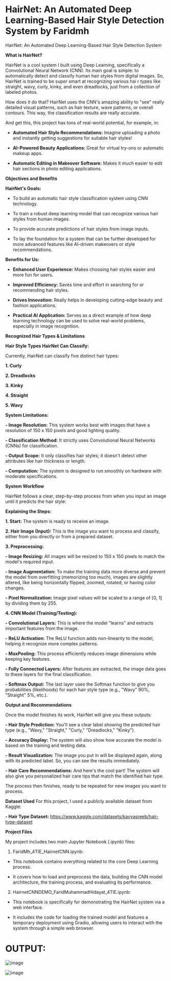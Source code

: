# HairNet: An Automated Deep Learning-Based Hair Style Detection System by Faridmh
HairNet: An Automated Deep Learning-Based Hair Style Detection System

**What is HairNet?**

HairNet is a cool system I built using Deep Learning, specifically a Convolutional Neural Network (CNN). Its main goal is simple: to automatically detect and classify human hair styles from digital images. So, HairNet is trained to be super smart at recognizing various hai r types like straight, wavy, curly, kinky, and even dreadlocks, just from a collection of labeled photos.

How does it do that? HairNet uses the CNN's amazing ability to "see" really detailed visual patterns, such as hair texture, wave patterns, or overall contours. This way, the classification results are really accurate.

And get this, this project has tons of real-world potential, for example, in:

- **Automated Hair Style Recommendations:** Imagine uploading a photo and instantly getting suggestions for suitable hair styles!

- **AI-Powered Beauty Applications:** Great for virtual try-ons or automatic makeup apps.

- **Automatic Editing in Makeover Software:** Makes it much easier to edit hair sections in photo editing applications.

**Objectives and Benefits**

**HairNet's Goals:**

- To build an automatic hair style classification system using CNN technology.

- To train a robust deep learning model that can recognize various hair styles from human images.

- To provide accurate predictions of hair styles from image inputs.

- To lay the foundation for a system that can be further developed for more advanced features like AI-driven makeovers or style recommendations.

**Benefits for Us:**

- **Enhanced User Experience:** Makes choosing hair styles easier and more fun for users.

- **Improved Efficiency:** Saves time and effort in searching for or recommending hair styles.

- **Drives Innovation:** Really helps in developing cutting-edge beauty and fashion applications.

- **Practical AI Application:** Serves as a direct example of how deep learning technology can be used to solve real-world problems, especially in image recognition.

**Recognized Hair Types & Limitations**

**Hair Style Types HairNet Can Classify:**

Currently, HairNet can classify five distinct hair types:

**1. Curly**

**2. Dreadlocks**

**3. Kinky**

**4. Straight**

**5. Wavy**

**System Limitations:**

**- Image Resolution:** This system works best with images that have a resolution of 150 x 150 pixels and good lighting quality.

**- Classification Method:** It strictly uses Convolutional Neural Networks (CNNs) for classification.

**- Output Scope:** It only classifies hair styles; it doesn't detect other attributes like hair thickness or length.

**- Computation:** The system is designed to run smoothly on hardware with moderate specifications.

**System Workflow**

HairNet follows a clear, step-by-step process from when you input an image until it predicts the hair style:

**Explaining the Steps:**

**1. Start:** The system is ready to receive an image.

**2. Hair Image (Input):** This is the image you want to process and classify, either from you directly or from a prepared dataset.

**3. Preprocessing:**

**- Image Resizing:** All images will be resized to 150 x 150 pixels to match the model's required input.

**- Image Augmentation:** To make the training data more diverse and prevent the model from overfitting (memorizing too much), images are slightly altered, like being horizontally flipped, zoomed, rotated, or having color changes.

**- Pixel Normalization:** Image pixel values will be scaled to a range of [0, 1] by dividing them by 255.

**4. CNN Model (Training/Testing):**

**- Convolutional Layers:** This is where the model "learns" and extracts important features from the image.

**- ReLU Activation:** The ReLU function adds non-linearity to the model, helping it recognize more complex patterns.

**- MaxPooling:** This process efficiently reduces image dimensions while keeping key features.

**- Fully Connected Layers:** After features are extracted, the image data goes to these layers for the final classification.

**- Softmax Output:** The last layer uses the Softmax function to give you probabilities (likelihoods) for each hair style type (e.g., "Wavy" 90%, "Straight" 5%, etc.).

**Output and Recommendations**

Once the model finishes its work, HairNet will give you these outputs:

**- Hair Style Prediction:** You'll see a clear label showing the predicted hair type (e.g., "Wavy," "Straight," "Curly," "Dreadlocks," "Kinky").

**- Accuracy Display:** The system will also show how accurate the model is based on the training and testing data.

**- Result Visualization:** The image you put in will be displayed again, along with its predicted label. So, you can see the results immediately.

**- Hair Care Recommendations:** And here's the cool part! The system will also give you personalized hair care tips that match the identified hair type.

The process then finishes, ready to be repeated for new images you want to process.

**Dataset Used**
For this project, I used a publicly available dataset from Kaggle:

**- Hair Type Dataset:** https://www.kaggle.com/datasets/kavyasreeb/hair-type-dataset

**Project Files**

My project includes two main Jupyter Notebook (.ipynb) files:

1. FaridMh_4TIE_HairnetCNN.ipynb:

- This notebook contains everything related to the core Deep Learning process.

- It covers how to load and preprocess the data, building the CNN model architecture, the training process, and evaluating its performance.

2. HairnetCNNDEMO_FaridMuhammadHidayat_4TIE.ipynb:

- This notebook is specifically for demonstrating the HairNet system via a web interface.

- It includes the code for loading the trained model and features a temporary deployment using Gradio, allowing users to interact with the system through a simple web browser.


# **OUTPUT:** 
![image](https://github.com/user-attachments/assets/81c48df5-2394-4d7f-ab6b-40118ae226cb)

![image](https://github.com/user-attachments/assets/f57473ca-3084-4137-bd31-64d699303a2c)


